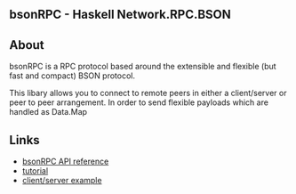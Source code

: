 bsonRPC - Haskell Network.RPC.BSON
-------

About
-----

bsonRPC is a RPC protocol based around the extensible and flexible (but fast and compact) BSON protocol.

This libary allows you to connect to remote peers in either a client/server or peer to peer arrangement. In order to send flexible payloads which are handled as Data.Map

Links
-----

* [bsonRPC API reference](http://hackage.haskell.org/package/bsonRPC)
* [tutorial](http://github.com/rrichardson/bsonRPC/blob/master/tutorial.md)
* [client/server example](http://github.com/srp/mongoDB/blob/master/client-server-example.md)
